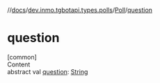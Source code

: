 //[docs](../../../index.md)/[dev.inmo.tgbotapi.types.polls](../index.md)/[Poll](index.md)/[question](question.md)



# question  
[common]  
Content  
abstract val [question](question.md): [String](https://kotlinlang.org/api/latest/jvm/stdlib/kotlin/-string/index.html)  



